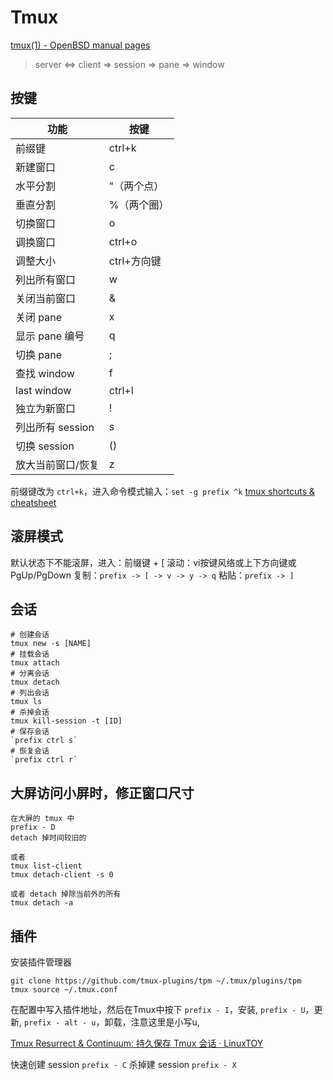 # Tmux

[tmux(1) - OpenBSD manual pages](http://man.openbsd.org/OpenBSD-current/man1/tmux.1)
> server <=> client => session => pane => window

## 按键
| 功能 | 按键 |
| --- | --- |
| 前缀键 | ctrl+k |
| 新建窗口 | c |
| 水平分割 | "（两个点） |
| 垂直分割 | %（两个圈） |
| 切换窗口 | o |
| 调换窗口 | ctrl+o |
| 调整大小 | ctrl+方向键 |
| 列出所有窗口 | w |
| 关闭当前窗口 | & |
| 关闭 pane | x |
| 显示 pane 编号 | q |
| 切换 pane | ; |
| 查找 window | f |
| last window | ctrl+l |
| 独立为新窗口 | ! |
| 列出所有 session | s |
| 切换 session | () |
| 放大当前窗口/恢复 | z |

前缀键改为 `ctrl+k`，进入命令模式输入：`set -g prefix ^k`
[tmux shortcuts & cheatsheet](https://gist.github.com/MohamedAlaa/2961058)

## 滚屏模式
默认状态下不能滚屏，进入：前缀键 + [ 
滚动：vi按键风络或上下方向键或PgUp/PgDown
复制：`prefix -> [ -> v -> y -> q`
粘贴：`prefix -> ]`

## 会话
```
# 创建会话
tmux new -s [NAME]
# 挂载会话
tmux attach
# 分离会话
tmux detach
# 列出会话
tmux ls
# 杀掉会话
tmux kill-session -t [ID]
# 保存会话
`prefix ctrl s`
# 恢复会话
`prefix ctrl r`
```

## 大屏访问小屏时，修正窗口尺寸
```
在大屏的 tmux 中
prefix - D
detach 掉时间较旧的

或者
tmux list-client
tmux detach-client -s 0

或者 detach 掉除当前外的所有
tmux detach -a
```

## 插件
安装插件管理器
```
git clone https://github.com/tmux-plugins/tpm ~/.tmux/plugins/tpm
tmux source ~/.tmux.conf
```

在配置中写入插件地址，然后在Tmux中按下
`prefix - I`，安装,
`prefix - U`，更新,
`prefix - alt - u`，卸载，注意这里是小写u,

[Tmux Resurrect & Continuum: 持久保存 Tmux 会话 · LinuxTOY](https://linuxtoy.org/archives/tmux-resurrect-and-continuum.html)

快速创建 session `prefix - C`
杀掉建 session `prefix - X`

